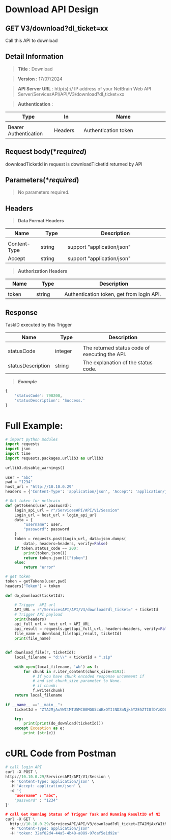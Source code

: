 
# Download API Design

## ***GET*** V3/download?dl_ticket=xx
Call this API to download

## Detail Information

> **Title** : Download<br>

> **Version** : 17/07/2024

> **API Server URL** : http(s):// IP address of your NetBrain Web API Server/ServicesAPI/API/V3/download?dl_ticket=xx

> **Authentication** : 

|**Type**|**In**|**Name**|
|------|------|------|
|<img width=100/>|<img width=100/>|<img width=500/>|
|Bearer Authentication| Headers | Authentication token | 

## Request body(****required***)
downloadTicketId in request is downloadTicketId returned by API


## Parameters(****required***)
>No parameters required.


## Headers

> **Data Format Headers**

|**Name**|**Type**|**Description**|
|------|------|------|
|<img width=100/>|<img width=100/>|<img width=500/>|
| Content-Type | string  | support "application/json" |
| Accept | string  | support "application/json" |

> **Authorization Headers**

|**Name**|**Type**|**Description**|
|------|------|------|
|<img width=100/>|<img width=100/>|<img width=500/>|
| token | string  | Authentication token, get from login API. |

## Response
TaskID executed by this Trigger

|**Name**|**Type**|**Description**|
|------|------|------|
|<img width=100/>|<img width=100/>|<img width=500/>|
|statusCode| integer | The returned status code of executing the API.  |
|statusDescription| string | The explanation of the status code.  |

> ***Example***


```python
{
    'statusCode': 790200, 
    'statusDescription': 'Success.'
}
```

# Full Example:

```python
# import python modules 
import requests
import json
import time
import requests.packages.urllib3 as urllib3
 
urllib3.disable_warnings()
 
user = "abc"
pwd = "1234"
host_url = "http://10.10.0.29"
headers = {'Content-Type': 'application/json', 'Accept': 'application/json'}

# Get token for netbrain
def getTokens(user,password):
    login_api_url = r"/ServicesAPI/API/V1/Session"
    Login_url = host_url + login_api_url
    data = {
        "username": user,
        "password": password
    }
    token = requests.post(Login_url, data=json.dumps(
        data), headers=headers, verify=False)
    if token.status_code == 200:
        print(token.json())
        return token.json()["token"]
    else:
        return "error"

# get token
token = getTokens(user,pwd)
headers["Token"] = token
 
def do_download(ticketId):
 
    # Trigger  API url
    API_URL = r"/ServicesAPI/API/V3/download?dl_ticket=" + ticketId
    # Trigger API payload
    print(headers)
    api_full_url = host_url + API_URL
    api_result = requests.get(api_full_url, headers=headers, verify=False)
    file_name = download_file(api_result, ticketId)
    print(file_name)
 
 
def download_file(r, ticketId):
    local_filename = "d:\\" + ticketId + ".zip"
 
    with open(local_filename, 'wb') as f:
        for chunk in r.iter_content(chunk_size=8192):
            # If you have chunk encoded response uncomment if
            # and set chunk_size parameter to None.
            # if chunk:
            f.write(chunk)
    return local_filename
 
if __name__ =="__main__": 
    ticketId = "ZTA2MjAxYWItMTU5MC00MGU5LWExOTItNDZmNjk5Y2E5ZTI0fDYzODU1NzkzMzE2ODgyNzA5Mg=="

    try:
        print(print(do_download(ticketId)))
    except Exception as e:
        print (str(e)) 
```

# cURL Code from Postman

```python
# call login API
curl -X POST \
http://10.10.0.29/ServicesAPI/API/V1/Session \
  -H 'Content-Type: application/json' \
  -H 'Accept: application/json' \
  -d '{
    "username" : "abc",
    "password" : "1234"  
}'

# call Get Running Status of Trigger Task and Running ResultID of NI
curl -X GET \
  http://10.10.0.29/ServicesAPI/API/V3/download?dl_ticket=ZTA2MjAxYWItMTU5MC00MGU5LWExOTItNDZmNjk5Y2E5ZTI0fDYzODU1NzkzMzE2ODgyNzA5Mg== \
  -H "Content-Type: application/json"
  -H 'token: 32ef82d4-44a5-4b48-a089-97daf5e1d92e'
```